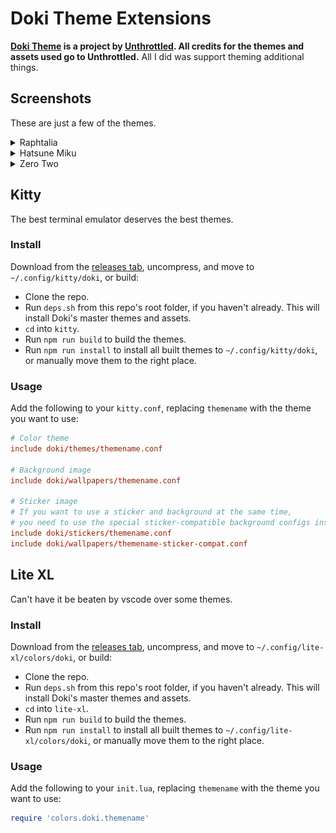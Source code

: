 # Doki Theme Extensions

**[Doki Theme](https://github.com/doki-theme) is a project by [Unthrottled](https://github.com/Unthrottled). All credits for the themes and assets used go to Unthrottled.** All I did was support theming additional things.

## Screenshots

These are just a few of the themes.

<details>
  <summary>Raphtalia</summary>
  <img src="screenshots/raphtalia.png" alt="Raphtalia">
</details>

<details>
  <summary>Hatsune Miku</summary>
  <img src="screenshots/miku.png" alt="Hatsune Miku">
</details>

<details>
  <summary>Zero Two</summary>
  <img src="screenshots/zerotwo.png" alt="Zero Two">
</details>

## Kitty
The best terminal emulator deserves the best themes.

### Install

Download from the [releases tab](https://github.com/AroLeaf/doki-themes/releases), uncompress, and move to `~/.config/kitty/doki`, or build:

- Clone the repo.
- Run `deps.sh` from this repo's root folder, if you haven't already. This will install Doki's master themes and assets.
- `cd` into `kitty`.
- Run `npm run build` to build the themes.
- Run `npm run install` to install all built themes to `~/.config/kitty/doki`, or manually move them to the right place.

### Usage
Add the following to your `kitty.conf`, replacing `themename` with the theme you want to use:
```conf
# Color theme
include doki/themes/themename.conf

# Background image
include doki/wallpapers/themename.conf

# Sticker image
# If you want to use a sticker and background at the same time,
# you need to use the special sticker-compatible background configs instead of the normal ones
include doki/stickers/themename.conf
include doki/wallpapers/themename-sticker-compat.conf
```

## Lite XL
Can't have it be beaten by vscode over some themes.

### Install

Download from the [releases tab](https://github.com/AroLeaf/doki-themes/releases), uncompress, and move to `~/.config/lite-xl/colors/doki`, or build:

- Clone the repo.
- Run `deps.sh` from this repo's root folder, if you haven't already. This will install Doki's master themes and assets.
- `cd` into `lite-xl`.
- Run `npm run build` to build the themes.
- Run `npm run install` to install all built themes to `~/.config/lite-xl/colors/doki`, or manually move them to the right place.

### Usage
Add the following to your `init.lua`, replacing `themename` with the theme you want to use:
```lua
require 'colors.doki.themename'
```